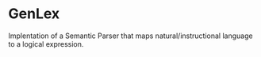 # GenLex
Implentation of a Semantic Parser that maps natural/instructional language to a logical expression.

